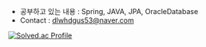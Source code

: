 
- 공부하고 있는 내용 : Spring, JAVA, JPA, OracleDatabase
- Contact : dlwhdgus53@naver.com


[![Solved.ac Profile](http://mazassumnida.wtf/api/v2/generate_badge?boj=dlwhdgus53)](https://solved.ac/dlwhdgus53/)

<!---
kepler53/kepler53 is a ✨ special ✨ repository because its `README.md` (this file) appears on your GitHub profile.
You can click the Preview link to take a look at your changes.
--->
